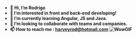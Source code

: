 - 👋 <strong> Hi, I’m Rodrigo <strong>
- 👀 I’m interested in front and back-end developing!
- 🌱 I’m currently learning Angular, JS and Java.
- 💞️ I’m looking to collaborate with teams and companies.
- 📫 How to reach me : harveyrod@hotmail.com
	![WowGIF](https://user-images.githubusercontent.com/62621181/145232699-b697533b-68eb-49b9-9ff0-a588e9022e36.gif)


<!---
harveyrod/harveyrod is a ✨ special ✨ repository because its `README.md` (this file) appears on your GitHub profile.
You can click the Preview link to take a look at your changes.
--->
